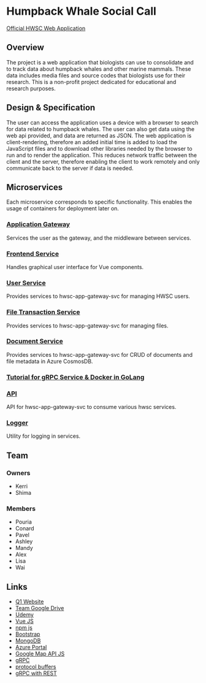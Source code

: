 # Humpback Whale Social Call
[Official HWSC Web Application](https://hwsc-org.github.io/hwsc-app-gateway-svc/)

## Overview
The project is a web application that biologists can use to consolidate and to track data about humpback whales and other marine mammals. These data includes media files and source codes that biologists use for their research.
This is a non-profit project dedicated for educational and research purposes.

## Design & Specification
The user can access the application uses a device with a browser to search for data related to humpback whales. The user can also get data using the web api provided, and data are returned as JSON.
The web application is client-rendering, therefore an added initial time is added to load the JavaScript files and to download other libraries needed by the browser to run and to render the application. This reduces network traffic between the client and the server, therefore enabling the client to work remotely and only communicate back to the server if data is needed. 

## Microservices
Each microservice corresponds to specific functionality. This enables the usage of containers for deployment later on.

### [Application Gateway](https://github.com/hwsc-org/hwsc-app-gateway-svc)
Services the user as the gateway, and the middleware between services.

### [Frontend Service](https://github.com/hwsc-org/hwsc-frontend)
Handles graphical user interface for Vue components.

### [User Service](https://github.com/hwsc-org/hwsc-user-svc)
Provides services to hwsc-app-gateway-svc for managing HWSC users.

### [File Transaction Service](https://github.com/hwsc-org/hwsc-file-transaction-svc)
Provides services to hwsc-app-gateway-svc for managing files.

### [Document Service](https://github.com/hwsc-org/hwsc-document-svc)
 Provides services to hwsc-app-gateway-svc for CRUD of documents and file metadata in Azure CosmosDB.

### [Tutorial for gRPC Service & Docker in GoLang](https://github.com/hwsc-org/hwsc-grpc-sample-svc)

### [API](https://github.com/hwsc-org/hwsc-api-blocks)
API for hwsc-app-gateway-svc to consume various hwsc services.

### [Logger](https://github.com/hwsc-org/hwsc-logger)
Utility for logging in services.

## Team 
### Owners
- Kerri
- Shima

### Members
- Pouria 
- Conard 
- Pavel 
- Ashley 
- Mandy 
- Alex
- Lisa
- Wai

## Links
- [Q1 Website](https://hwss.azurewebsites.net/#/)
- [Team Google Drive](https://drive.google.com/drive/folders/13vJqlP3PRIZJMuMC0tfnGKSoOrWuMX4W)
- [Udemy](https://www.udemy.com/)
- [Vue JS](https://vuejs.org/)
- [npm js](https://www.npmjs.com/)
- [Bootstrap](https://getbootstrap.com/)
- [MongoDB](https://www.mongodb.com/)
- [Azure Portal](https://portal.azure.com/)
- [Google Map API JS](https://developers.google.com/maps/documentation/javascript/tutorial)
- [gRPC](https://grpc.io/)
- [protocol buffers](https://developers.google.com/protocol-buffers/docs/proto3)
- [gRPC with REST](https://grpc.io/blog/coreos)
